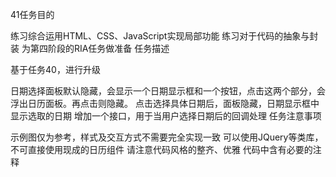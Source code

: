 41任务目的

练习综合运用HTML、CSS、JavaScript实现局部功能
练习对于代码的抽象与封装
为第四阶段的RIA任务做准备
任务描述

基于任务40，进行升级

日期选择面板默认隐藏，会显示一个日期显示框和一个按钮，点击这两个部分，会浮出日历面板。再点击则隐藏。
点击选择具体日期后，面板隐藏，日期显示框中显示选取的日期
增加一个接口，用于当用户选择日期后的回调处理
任务注意事项

示例图仅为参考，样式及交互方式不需要完全实现一致
可以使用JQuery等类库，不可直接使用现成的日历组件
请注意代码风格的整齐、优雅
代码中含有必要的注释